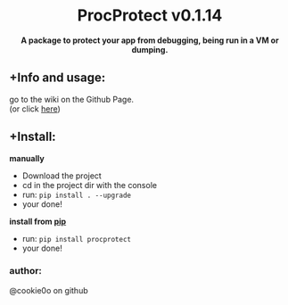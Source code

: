<div align=center>
  
  # ProcProtect v0.1.14
  
  **A package to protect your app from debugging, being run in a VM or dumping.**
</div>

## +Info and usage:
go to the wiki on the Github Page.  
(or click [here](https://github.com/cookie0o/ProcProtect/wiki))

## +Install:
**manually**
- Download the project
- cd in the project dir with the console
- run: `pip install . --upgrade`
- your done!

**install from [pip](https://pypi.org/project/procprotect/)**
- run: `pip install procprotect`
- your done!


### author:
@cookie0o on github
